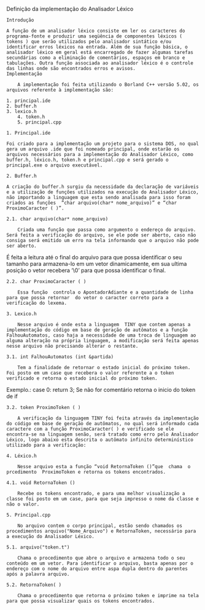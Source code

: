 Definição da implementação do Analisador Léxico

	Introdução

  	A função de um analisador léxico consiste em ler os caracteres do programa-fonte e produzir uma seqüência de componentes léxicos ( tokens ) que serão utilizados pelo analisador sintático e/ou identificar erros léxicos na entrada. Além de sua função básica, o analisador léxico em geral está encarregado de fazer algumas tarefas secundárias como a eliminação de comentários, espaços em branco e tabulações. Outra função associada ao analisador léxico é o controle das linhas onde são encontrados erros e avisos.
	Implementação 
	
		A implementação foi feita utilizando o Borland C++ versão 5.02, os arquivos referente à implementação são:

    1. principal.ide
    2. buffer.h
    3. lexico.h
		4. token.h
		5. principal.cpp

	1. Principal.ide

  	Foi criado para a implementação um projeto para o sistema DOS, no qual gera um arquivo .ide que foi nomeado principal, onde estarão os arquivos necessários para a implementação do Analisador Léxico, como buffer.h, léxico.h, token.h e principal.cpp e será gerado o principal.exe o arquivo executável.

	2. Buffer.h

  	A criação do buffer.h surgiu da necessidade da declaração de variáveis e a utilização de funções utilizados na execução do Analisador Léxico, não importando a linguagem que esta sendo analisada para isso foram criados as funções  “char arquivo(char* nome_arquivo)” e “char ProximoCaracter ( )”.

	2.1. char arquivo(char* nome_arquivo)
  
		Criada uma função que passa como argumento o endereço do arquivo. Será feita a verificação do arquivo, se ele pode ser aberto, caso não consiga será emitido um erro na tela informando que o arquivo não pode ser aberto.
  É feita a leitura até o final do arquivo para que possa identificar o seu tamanho para armazena-lo em um vetor dinamicamente, em sua ultima posição o vetor recebera ‘\0’ para que possa identificar o final.

	2.2. char ProximoCaracter ( )

		Essa função  controla o ApontadorAdiante e a quantidade de linha para que possa retornar  do vetor o caracter correto para a verificação do lexema.

	3. Lexico.h

		Nesse arquivo é onde esta a linguagem  TINY que contem apenas a implementação do código em base de geração de autômatos e a função FalhouAutomatos, caso haja a necessidade de uma troca de linguagem ao alguma alteração na própria linguagem, a modificação será feita apenas nesse arquivo não precisando alterar o restante.
	
	3.1. int FalhouAutomatos (int &partida)
  	
		Tem a finalidade de retornar o estado inicial do próximo token. Foi posto em um case que recebera o valor referente a o token verificado e retorna o estado inicial do próximo token.
  Exemplo.: case  0: return  3;      Se não for comentário retorna o inicio do token de if
 
	3.2. token ProximoToken ( )
  
		A verificação da linguagem TINY foi feita através da implementação do código em base de geração de autômatos, no qual será informado cada caractere com a função ProximoCaracter( ) e verificado se ele encontra-se na linguagem senão, será tratado como erro pelo Analisador Léxico, logo abaixo esta descrita o autômato infinito determinístico utilizado para a verificação:

	4. Léxico.h

		Nesse arquivo esta a função “void RetornaToken ()”que  chama  o  prcedimento  ProximoToken e retorna os tokens encontrados.

	4.1. void RetornaToken ()

		Recebe os tokens encontrado, e para uma melhor visualização a classe foi posto em um case, para que seja impresso o nome da classe e não o valor.

	5. Principal.cpp

		No arquivo contem o corpo principal, estão sendo chamados os procedimentos arquivo("Nome_Arquivo") e RetornaToken, necessário para a execução do Analisador Léxico.

	5.1. arquivo("token.t")

		Chama o procedimento que abre o arquivo e armazena todo o seu conteúdo em um vetor. Para identificar o arquivo, basta apenas por o endereço com o nome do arquivo entre aspa dupla dentro do parentes após a palavra arquivo.

	5.2. RetornaToken( )
	
		Chama o procedimento que retorna o próximo token e imprime na tela para que possa visualizar quais os tokens encontrados.
